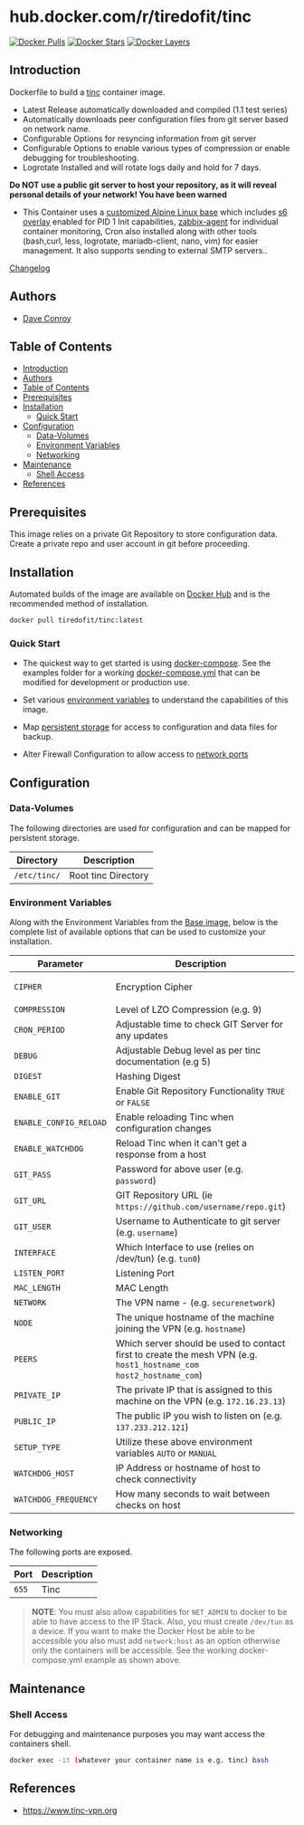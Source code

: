 # hub.docker.com/r/tiredofit/tinc

[![Docker Pulls](https://img.shields.io/docker/pulls/tiredofit/tinc.svg)](https://hub.docker.com/r/tiredofit/tinc)
[![Docker Stars](https://img.shields.io/docker/stars/tiredofit/tinc.svg)](https://hub.docker.com/r/tiredofit/tinc)
[![Docker Layers](https://images.microbadger.com/badges/image/tiredofit/tinc.svg)](https://microbadger.com/images/tiredofit/tinc)

## Introduction

Dockerfile to build a [tinc](https://www.tinc.org/) container image.

* Latest Release automatically downloaded and compiled (1.1 test series)
* Automatically downloads peer configuration files from git server based on network name.
* Configurable Options for resyncing information from git server
* Configurable Options to enable various types of compression or enable debugging for troubleshooting.
* Logrotate Installed and will rotate logs daily and hold for 7 days.

**Do NOT use a public git server to host your repository, as it will reveal personal details of your network! You have been warned**

* This Container uses a [customized Alpine Linux base](https://hub.docker.com/r/tiredofit/alpine) which includes [s6 overlay](https://github.com/just-containers/s6-overlay) enabled for PID 1 Init capabilities, [zabbix-agent](https://zabbix.org) for individual container monitoring, Cron also installed along with other tools (bash,curl, less, logrotate, mariadb-client, nano, vim) for easier management. It also supports sending to external SMTP servers..

[Changelog](CHANGELOG.md)

## Authors

- [Dave Conroy](https://github.com/tiredofit)

## Table of Contents

- [Introduction](#introduction)
- [Authors](#authors)
- [Table of Contents](#table-of-contents)
- [Prerequisites](#prerequisites)
- [Installation](#installation)
  - [Quick Start](#quick-start)
- [Configuration](#configuration)
  - [Data-Volumes](#data-volumes)
  - [Environment Variables](#environment-variables)
  - [Networking](#networking)
- [Maintenance](#maintenance)
  - [Shell Access](#shell-access)
- [References](#references)

## Prerequisites

This image relies on a private Git Repository to store configuration data. Create a private repo and user account in git before proceeding.


## Installation

Automated builds of the image are available on [Docker Hub](https://hub.docker.com/r/tiredofit/tinc) and is the recommended method of installation.


```bash
docker pull tiredofit/tinc:latest
```

### Quick Start

* The quickest way to get started is using [docker-compose](https://docs.docker.com/compose/). See the examples folder for a working [docker-compose.yml](examples/docker-compose.yml) that can be modified for development or production use.

* Set various [environment variables](#environment-variables) to understand the capabilities of this image.
* Map [persistent storage](#data-volumes) for access to configuration and data files for backup.
* Alter Firewall Configuration to allow access to [network ports](#networking)

## Configuration

### Data-Volumes

The following directories are used for configuration and can be mapped for persistent storage.

| Directory    | Description         |
| ------------ | ------------------- |
| `/etc/tinc/` | Root tinc Directory |

### Environment Variables

Along with the Environment Variables from the [Base image](https://hub.docker.com/r/tiredofit/alpine), below is the complete list of available options that can be used to customize your installation.

| Parameter              | Description                                                                                                          | Default       |
| ---------------------- | -------------------------------------------------------------------------------------------------------------------- | ------------- |
| `CIPHER`               | Encryption Cipher                                                                                                    | `aes-256-cbc` |
| `COMPRESSION`          | Level of LZO Compression (e.g. 9)                                                                                    | `0`           |
| `CRON_PERIOD`          | Adjustable time to check GIT Server for any updates                                                                  | `30`          |
| `DEBUG`                | Adjustable Debug level as per tinc documentation (e.g 5)                                                             | `0`           |
| `DIGEST`               | Hashing Digest                                                                                                       | `sha256`      |
| `ENABLE_GIT`           | Enable Git Repository Functionality `TRUE` or `FALSE`                                                                | `TRUE`        |
| `ENABLE_CONFIG_RELOAD` | Enable reloading Tinc when configuration changes                                                                     | `TRUE`        |
| `ENABLE_WATCHDOG`      | Reload Tinc when it can't get a response from a host                                                                 | `FALSE`       |
| `GIT_PASS`             | Password for above user (e.g. `password`)                                                                            |               |
| `GIT_URL`              | GIT Repository URL (ie `https://github.com/username/repo.git`)                                                       |               |
| `GIT_USER`             | Username to Authenticate to git server (e.g. `username`)                                                             |               |
| `INTERFACE`            | Which Interface to use (relies on /dev/tun) (e.g. `tun0`)                                                            | `tun0`        |
| `LISTEN_PORT`          | Listening Port                                                                                                       | `655`         |
| `MAC_LENGTH`           | MAC Length                                                                                                           | `16`          |
| `NETWORK`              | The VPN name -  (e.g. `securenetwork`)                                                                               |               |
| `NODE`                 | The unique hostname of the machine joining the VPN (e.g. `hostname`)                                                 |               |
| `PEERS`                | Which server should be used to contact first to create the mesh VPN (e.g. `host1_hostname_com` `host2_hostname_com`) |               |
| `PRIVATE_IP`           | The private IP that is assigned to this machine on the VPN (e.g. `172.16.23.13`)                                     |               |
| `PUBLIC_IP`            | The public IP you wish to listen on (e.g. `137.233.212.121`)                                                         |               |
| `SETUP_TYPE`           | Utilize these above environment variables `AUTO` or `MANUAL`                                                         | `AUTO`        |
| `WATCHDOG_HOST`        | IP Address or hostname of host to check connectivity                                                                 |               |
| `WATCHDOG_FREQUENCY`   | How many seconds to wait between checks on host                                                                      | `60`          |

### Networking

The following ports are exposed.

| Port  | Description |
| ----- | ----------- |
| `655` | Tinc        |

> **NOTE**: You must also allow capabilities for `NET_ADMIN` to docker to be able to have access to the IP Stack. Also, you must create `/dev/tun` as a device. If you want to make the Docker Host be able to be accessible you also must add `network:host` as an option otherwise only the containers will be accessible. See the working docker-compose.yml example as shown above.


## Maintenance
### Shell Access

For debugging and maintenance purposes you may want access the containers shell.

```bash
docker exec -it (whatever your container name is e.g. tinc) bash
```

## References

* https://www.tinc-vpn.org
